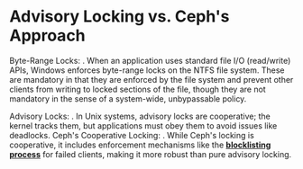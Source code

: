 # Advisory Locking vs. Ceph's Approach

Byte-Range Locks:
.
When an application uses standard file I/O (read/write) APIs, Windows enforces byte-range locks on the NTFS file system. These are mandatory in that they are enforced by the file system and prevent other clients from writing to locked sections of the file, though they are not mandatory in the sense of a system-wide, unbypassable policy.

Advisory Locks:
.
In Unix systems, advisory locks are cooperative; the kernel tracks them, but applications must obey them to avoid issues like deadlocks.
Ceph's Cooperative Locking:
.
While Ceph's locking is cooperative, it includes enforcement mechanisms like the **[blocklisting process](https://docs.ceph.com/en/latest/cephfs/eviction/)** for failed clients, making it more robust than pure advisory locking.
